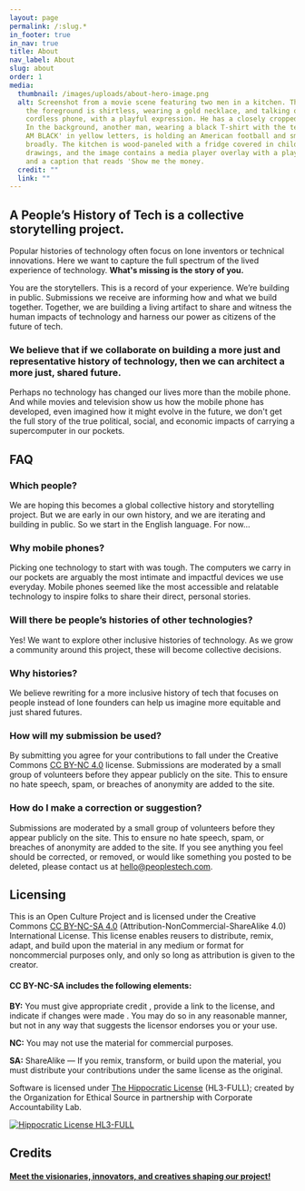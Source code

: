 ```yaml
---
layout: page
permalink: /:slug.*
in_footer: true
in_nav: true
title: About
nav_label: About
slug: about
order: 1
media:
  thumbnail: /images/uploads/about-hero-image.png
  alt: Screenshot from a movie scene featuring two men in a kitchen. The man in
    the foreground is shirtless, wearing a gold necklace, and talking on a
    cordless phone, with a playful expression. He has a closely cropped haircut.
    In the background, another man, wearing a black T-shirt with the text 'YES I
    AM BLACK' in yellow letters, is holding an American football and smiling
    broadly. The kitchen is wood-paneled with a fridge covered in children's
    drawings, and the image contains a media player overlay with a play button
    and a caption that reads 'Show me the money.
  credit: ""
  link: ""
---
```

## A People’s History of Tech is a collective storytelling project.

Popular histories of technology often focus on lone inventors or technical innovations. Here we want to capture the full spectrum of the lived experience of technology. **What's missing is the story of you.**

You are the storytellers. This is a record of your experience. We’re building in public. Submissions we receive are informing how and what we build together. Together, we are building a living artifact to share and witness the human impacts of technology and harness our power as citizens of the future of tech.

### We believe that if we collaborate on building a more just and representative history of technology, then we can architect a more just, shared future.

Perhaps no technology has changed our lives more than the mobile phone. And while movies and television show us how the mobile phone has developed, even imagined how it might evolve in the future, we don't get the full story of the true political, social, and economic impacts of carrying a supercomputer in our pockets.

## FAQ

### Which people?

We are hoping this becomes a global collective history and storytelling project. But we are early in our own history, and we are iterating and building in public. So we start in the English language. For now…

### Why mobile phones?

Picking one technology to start with was tough. The computers we carry in our pockets are arguably the most intimate and impactful devices we use everyday. Mobile phones seemed like the most accessible and relatable technology to inspire folks to share their direct, personal stories.

### Will there be people’s histories of other technologies?

Yes! We want to explore other inclusive histories of technology. As we grow a community around this project, these will become collective decisions.

### Why histories?

We believe rewriting for a more inclusive history of tech that focuses on people instead of lone founders can help us imagine more equitable and just shared futures.

### How will my submission be used?

By submitting you agree for your contributions to fall under the Creative Commons [CC BY-NC 4.0](https://creativecommons.org/licenses/by-nc/4.0/) license. Submissions are moderated by a small group of volunteers before they appear publicly on the site. This to ensure no hate speech, spam, or breaches of anonymity are added to the site.

### How do I make a correction or suggestion?

Submissions are moderated by a small group of volunteers before they appear publicly on the site. This to ensure no hate speech, spam, or breaches of anonymity are added to the site. If you see anything you feel should be corrected, or removed, or would like something you posted to be deleted, please contact us at [hello@peoplestech.com](mailto:hello@peoplestech.com).

## Licensing

This is an Open Culture Project and is licensed under the Creative Commons [CC BY-NC-SA 4.0](https://creativecommons.org/licenses/by-nc-sa/4.0/) (Attribution-NonCommercial-ShareAlike 4.0) International License. This license enables reusers to distribute, remix, adapt, and build upon the material in any medium or format for noncommercial purposes only, and only so long as attribution is given to the creator.

#### CC BY-NC-SA includes the following elements:

**BY:** You must give appropriate credit , provide a link to the license, and indicate if changes were made . You may do so in any reasonable manner, but not in any way that suggests the licensor endorses you or your use.

**NC:** You may not use the material for commercial purposes.

**SA:** ShareAlike — If you remix, transform, or build upon the material, you must distribute your contributions under the same license as the original.

Software is licensed under [The Hippocratic License](https://firstdonoharm.dev/version/3/0/full.html) (HL3-FULL); created by the Organization for Ethical Source in partnership with Corporate Accountability Lab.

[![Hippocratic License HL3-FULL](https://img.shields.io/static/v1?label=Hippocratic%20License&message=HL3-FULL&labelColor=5e2751&color=bc8c3d)](https://firstdonoharm.dev/version/3/0/full.html)

## Credits

#### [Meet the visionaries, innovators, and creatives shaping our project!](/credits)